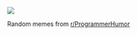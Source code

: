 ![](https://preview.redd.it/16q5ulp1wzte1.png?width=640&crop=smart&auto=webp&s=0b4739e31aa3db11e5a1bd4eb08774e869752910)

 Random memes from [r/ProgrammerHumor](https://www.reddit.com/r/ProgrammerHumor/)
